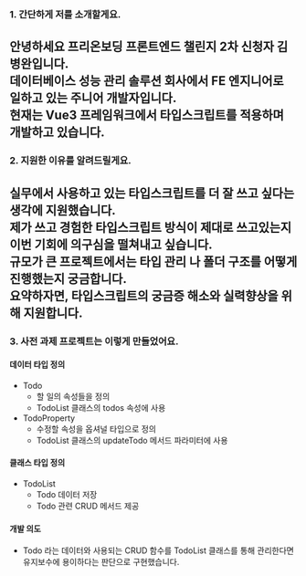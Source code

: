 ### 1. 간단하게 저를 소개할게요.
안녕하세요‍️ 프리온보딩 프론트엔드 챌린지 2차 신청자 김병완입니다.  
데이터베이스 성능 관리 솔루션 회사에서 FE 엔지니어로 일하고 있는 주니어 개발자입니다.  
현재는 Vue3 프레임워크에서 타입스크립트를 적용하며 개발하고 있습니다.
---
### 2. 지원한 이유를 알려드릴게요.
실무에서 사용하고 있는 타입스크립트를 더 잘 쓰고 싶다는 생각에 지원했습니다.  
제가 쓰고 경험한 타입스크립트 방식이 제대로 쓰고있는지 이번 기회에 의구심을 떨쳐내고 싶습니다.  
규모가 큰 프로젝트에서는 타입 관리 나 폴더 구조를 어떻게 진행했는지 궁금합니다.  
요약하자면, 타입스크립트의 궁금증 해소와 실력향상을 위해 지원합니다.
---
### 3. 사전 과제 프로젝트는 이렇게 만들었어요.
#### 데이터 타입 정의
- Todo
  - 할 일의 속성들을 정의
  - TodoList 클래스의 todos 속성에 사용
- TodoProperty
  - 수정할 속성을 옵셔널 타입으로 정의
  - TodoList 클래스의 updateTodo 메서드 파라미터에 사용 
#### 클래스 타입 정의
- TodoList
  - Todo 데이터 저장
  - Todo 관련 CRUD 메서드 제공
#### 개발 의도
- Todo 라는 데이터와 사용되는 CRUD 함수를 TodoList 클래스를 통해 관리한다면 유지보수에 용이하다는 판단으로 구현했습니다.

